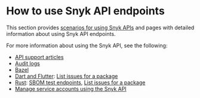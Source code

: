 # How to use Snyk API endpoints

This section provides [scenarios for using Snyk APIs](../api-endpoints-index-and-notes/scenarios-for-using-snyk-api.md) and pages with detailed information about using Snyk API endpoints.

For more information about using the Snyk API, see the following:

* [API support articles](https://support.snyk.io/hc/en-us/sections/360001344097-API)
* [Audit logs](user-management-with-the-snyk-api/retrieve-audit-logs-of-user-initiated-activity-by-api-for-an-org-or-group.md)
* [Bazel](../../getting-started/supported-languages-and-frameworks/bazel.md)
* [Dart and Flutter](../../getting-started/supported-languages-and-frameworks/dart-and-flutter.md): [List issues for a package](rest-api-list-issues-for-a-package.md)
* [Rust](../../getting-started/supported-languages-and-frameworks/rust.md): [SBOM test endpoints](rest-api-endpoint-test-an-sbom-document-for-vulnerabilities.md), [List issues for a package](rest-api-list-issues-for-a-package.md)
* [Manage service accounts using the Snyk API](../../enterprise-configuration/service-accounts/manage-service-accounts-using-the-snyk-api.md)
